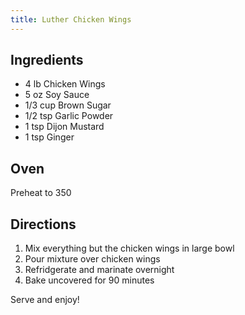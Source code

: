 ```yaml
---
title: Luther Chicken Wings
---
```

## Ingredients
* 4 lb Chicken Wings
* 5 oz Soy Sauce
* 1/3 cup Brown Sugar
* 1/2 tsp Garlic Powder
* 1 tsp Dijon Mustard
* 1 tsp Ginger

## Oven
Preheat to 350

## Directions
1. Mix everything but the chicken wings in large bowl
2. Pour mixture over chicken wings
3. Refridgerate and marinate overnight
4. Bake uncovered for 90 minutes

Serve and enjoy!
